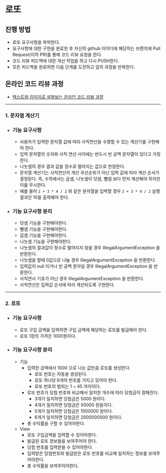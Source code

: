 # 로또
## 진행 방법
* 로또 요구사항을 파악한다.
* 요구사항에 대한 구현을 완료한 후 자신의 github 아이디에 해당하는 브랜치에 Pull Request(이하 PR)를 통해 코드 리뷰 요청을 한다.
* 코드 리뷰 피드백에 대한 개선 작업을 하고 다시 PUSH한다.
* 모든 피드백을 완료하면 다음 단계를 도전하고 앞의 과정을 반복한다.

## 온라인 코드 리뷰 과정
* [텍스트와 이미지로 살펴보는 온라인 코드 리뷰 과정](https://github.com/next-step/nextstep-docs/tree/master/codereview)

---
### 1. 문자열 계산기

 - ### 기능 요구사항
   - 사용자가 입력한 문자열 값에 따라 사칙연산을 수행할 수 있는 계산기를 구현해야 한다.
   - 입력 문자열의 숫자와 사칙 연산 사이에는 반드시 빈 공백 문자열이 있다고 가정한다.
   - 나눗셈의 경우 결과 값을 정수로 떨어지는 값으로 한정한다.
   - 문자열 계산기는 사칙연산의 계산 우선순위가 아닌 입력 값에 따라 계산 순서가 결정된다. 즉, 수학에서는 곱셈, 나눗셈이 덧셈, 뺄셈 보다 먼저 계산해야 하지만 이를 무시한다.
   - 예를 들어 `2 + 3 * 4 / 2` 와 같은 문자열을 입력할 경우 `2 + 3 * 4 / 2` 실행 결과인 10을 출력해야 한다.

 - ### 기능 요구사항 분리

   - 덧셈 기능을 구현해야한다.
   - 뺄셈 기능을 구현해야한다.
   - 곱셈 기능을 구현해야한다.
   - 나눗셈 기능을 구현해야한다.
   - 나눗셈의 결과값이 정수로 떨어지지 않을 경우 IllegalArgumentException 을 반환한다.
   - 나눗셈을 할때 0값으로 나눌 경우 IllegalArgumentException 을 반환한다.
   - 입력값이 null 이거나 빈 공백 문자일 경우 IllegalArgumentException 을 반환한다.
   - 사칙연사 기호가 아닌 경우 IllegalArgumentException 을 반환한다.
   - 사칙연산은 입력값 순서에 따라 계산되도록 구현한다.

---
### 2. 로또

 - ### 기능 요구사항
   - 로또 구입 금액을 입력하면 구입 금액에 해당하는 로또를 발급해야 한다.
   - 로또 1장의 가격은 1000원이다.

 - ### 기능 요구사항 분리
   - 기능
     - 입력한 금액에서 1000 으로 나눈 값만큼 로또를 생성한다.
       - 로또 번호는 자동을 생성된다.
       - 로또 하나당 6개의 번호를 가지고 있어야 한다.
       - 로또 번호의 범위는 1 ~ 45 까지이다.
     - 로또 번호가 당첨 번호와 비교해서 일치한 개수에 따라 당첨금이 정해진다.
       - 3개가 일치하면 당첨금은 5000 원이다.
       - 4개가 일치하면 당첨금은 50000 원을이다.
       - 5개가 일치하면 당첨금은 1500000 원이다.
       - 6개가 일치하면 당첨금은 2000000000 원이다.
     - 총 수익률을 구할 수 있어야한다.
   - View
     - 로또 구입금액을 입력할 수 있어야한다.
     - 발급된 로또 정보들을 보여주어야 한다.
     - 당첨 번호를 입력받을 수 있어야한다.
     - 입력받은 당첨번호와 발급받은 로또 번호를 비교해 일치하는 정보를 보여주어야한다.
     - 총 수익률을 보여주어야한다.